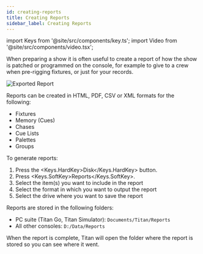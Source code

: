 ```yaml
---
id: creating-reports
title: Creating Reports
sidebar_label: Creating Reports
---
```


import Keys from '@site/src/components/key.ts';
import Video from '@site/src/components/video.tsx';

When preparing a show it is often useful to create a report of how the
show is patched or programmed on the console, for example to give to a
crew when pre-rigging fixtures, or just for your records.

![Exported Report](/docs/images/Exported-Report.png)

Reports can be created in HTML, PDF, CSV or XML formats for the
following:

-   Fixtures
-   Memory (Cues)
-   Chases
-   Cue Lists
-   Palettes
-   Groups

To generate reports:

1. Press the <Keys.HardKey>Disk</Keys.HardKey> button.
2. Press <Keys.SoftKey>Reports</Keys.SoftKey>.
3. Select the item(s) you want to include in the report
4. Select the format in which you want to output the report
5. Select the drive where you want to save the report

Reports are stored in the following folders:

-  PC suite (Titan Go, Titan Simulator): `Documents/Titan/Reports`
-  All other consoles: `D:/Data/Reports`

When the report is complete, Titan will open the folder where the report
is stored so you can see where it went.
